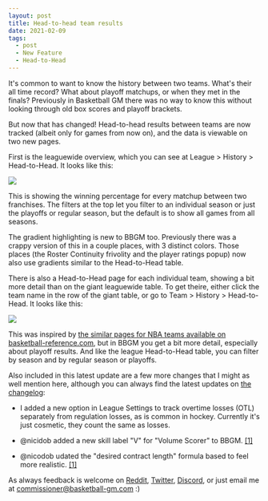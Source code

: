 ```yaml
---
layout: post
title: Head-to-head team results
date: 2021-02-09
tags:
  - post
  - New Feature
  - Head-to-Head
---
```


It's common to want to know the history between two teams. What's their all time record? What about playoff matchups, or when they met in the finals? Previously in Basketball GM there was no way to know this without looking through old box scores and playoff brackets.

But now that has changed! Head-to-head results between teams are now tracked (albeit only for games from now on), and the data is viewable on two new pages.

<!--more-->

First is the leaguewide overview, which you can see at League > History > Head-to-Head. It looks like this:

<a href="/files/head-to-head-1.png"><img src="/files/head-to-head-1.png" class="img-responsive" /></a>

This is showing the winning percentage for every matchup between two franchises. The filters at the top let you filter to an individual season or just the playoffs or regular season, but the default is to show all games from all seasons.

The gradient highlighting is new to BBGM too. Previously there was a crappy version of this in a couple places, with 3 distinct colors. Those places (the Roster Continuity frivolity and the player ratings popup) now also use gradients similar to the Head-to-Head table.

There is also a Head-to-Head page for each individual team, showing a bit more detail than on the giant leaguewide table. To get theire, either click the team name in the row of the giant table, or go to Team > History > Head-to-Head. It looks like this:

<a href="/files/head-to-head-2.png"><img src="/files/head-to-head-2.png" class="img-responsive" /></a>

This was inspired by [the similar pages for NBA teams available on basketball-reference.com](https://www.basketball-reference.com/teams/BOS/head2head.html), but in BBGM you get a bit more detail, especially about playoff results. And like the league Head-to-Head table, you can filter by season and by regular season or playoffs.

Also included in this latest update are a few more changes that I might as well mention here, although you can always find the latest updates on [the changelog](/changelog/):

- I added a new option in League Settings to track overtime losses (OTL) separately from regulation losses, as is common in hockey. Currently it's just cosmetic, they count the same as losses.

- @nicidob added a new skill label "V" for "Volume Scorer" to BBGM. [[1]](https://github.com/dumbmatter/gm-games/pull/357)

- @nicodob udated the "desired contract length" formula based to feel more realistic. [[1]](https://github.com/dumbmatter/gm-games/pull/356)

As always feedback is welcome on [Reddit](https://www.reddit.com/r/BasketballGM/), [Twitter](https://twitter.com/basketball_gm/), [Discord](https://discord.gg/caPFuM9), or just email me at commissioner@basketball-gm.com :)
